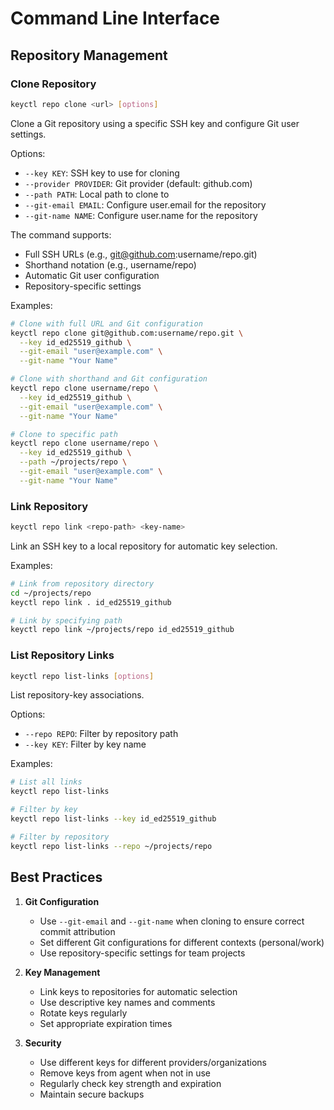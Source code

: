 # Command Line Interface

## Repository Management

### Clone Repository
```bash
keyctl repo clone <url> [options]
```

Clone a Git repository using a specific SSH key and configure Git user settings.

Options:
- `--key KEY`: SSH key to use for cloning
- `--provider PROVIDER`: Git provider (default: github.com)
- `--path PATH`: Local path to clone to
- `--git-email EMAIL`: Configure user.email for the repository
- `--git-name NAME`: Configure user.name for the repository

The command supports:
- Full SSH URLs (e.g., git@github.com:username/repo.git)
- Shorthand notation (e.g., username/repo)
- Automatic Git user configuration
- Repository-specific settings

Examples:
```bash
# Clone with full URL and Git configuration
keyctl repo clone git@github.com:username/repo.git \
  --key id_ed25519_github \
  --git-email "user@example.com" \
  --git-name "Your Name"

# Clone with shorthand and Git configuration
keyctl repo clone username/repo \
  --key id_ed25519_github \
  --git-email "user@example.com" \
  --git-name "Your Name"

# Clone to specific path
keyctl repo clone username/repo \
  --key id_ed25519_github \
  --path ~/projects/repo \
  --git-email "user@example.com" \
  --git-name "Your Name"
```

### Link Repository
```bash
keyctl repo link <repo-path> <key-name>
```

Link an SSH key to a local repository for automatic key selection.

Examples:
```bash
# Link from repository directory
cd ~/projects/repo
keyctl repo link . id_ed25519_github

# Link by specifying path
keyctl repo link ~/projects/repo id_ed25519_github
```

### List Repository Links
```bash
keyctl repo list-links [options]
```

List repository-key associations.

Options:
- `--repo REPO`: Filter by repository path
- `--key KEY`: Filter by key name

Examples:
```bash
# List all links
keyctl repo list-links

# Filter by key
keyctl repo list-links --key id_ed25519_github

# Filter by repository
keyctl repo list-links --repo ~/projects/repo
```

## Best Practices

1. **Git Configuration**
   - Use `--git-email` and `--git-name` when cloning to ensure correct commit attribution
   - Set different Git configurations for different contexts (personal/work)
   - Use repository-specific settings for team projects

2. **Key Management**
   - Link keys to repositories for automatic selection
   - Use descriptive key names and comments
   - Rotate keys regularly
   - Set appropriate expiration times

3. **Security**
   - Use different keys for different providers/organizations
   - Remove keys from agent when not in use
   - Regularly check key strength and expiration
   - Maintain secure backups 